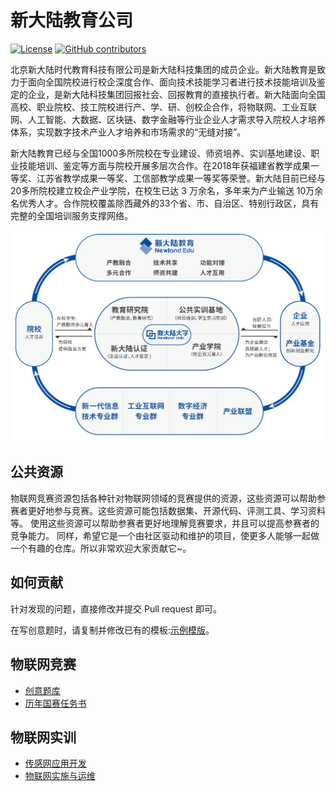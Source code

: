 # 新大陆教育公司
[![License](https://img.shields.io/github/license/wyd1520/NewLand-EDU)](./LICENSE)
[![GitHub contributors](https://img.shields.io/github/contributors/wyd1520/NewLand-EDU)](https://github.com/wyd1520/NewLand-EDU/graphs/contributors)

北京新大陆时代教育科技有限公司是新大陆科技集团的成员企业。新大陆教育是致力于面向全国院校进行校企深度合作、面向技术技能学习者进行技术技能培训及鉴定的企业，是新大陆科技集团回报社会、回报教育的直接执行者。新大陆面向全国高校、职业院校、技工院校进行产、学、研、创校企合作，将物联网、工业互联网、人工智能、大数据、区块链、数字金融等行业企业人才需求导入院校人才培养体系，实现数字技术产业人才培养和市场需求的“无缝对接”。

新大陆教育已经与全国1000多所院校在专业建设、师资培养、实训基地建设、职业技能培训、鉴定等方面与院校开展多层次合作。在2018年获福建省教学成果一等奖、江苏省教学成果一等奖、工信部教学成果一等奖等荣誉。新大陆目前已经与 20多所院校建立校企产业学院，在校生已达 3 万余名，多年来为产业输送 10万余名优秀人才。合作院校覆盖除西藏外的33个省、市、自治区、特别行政区，具有完整的全国培训服务支撑网络。

![教育生态圈](./EDU_ECO.png)

## 公共资源

物联网竞赛资源包括各种针对物联网领域的竞赛提供的资源，这些资源可以帮助参赛者更好地参与竞赛。这些资源可能包括数据集、开源代码、评测工具、学习资料等。
使用这些资源可以帮助参赛者更好地理解竞赛要求，并且可以提高参赛者的竞争能力。
同样，希望它是一个由社区驱动和维护的项目，使更多人能够一起做一个有趣的仓库。所以非常欢迎大家贡献它~。

## 如何贡献

针对发现的问题，直接修改并提交 Pull request 即可。

在写创意题时，请复制并修改已有的模板:[示例模版](./物联网竞赛/创意题库/创意题示例/示例模板.md)。

## 物联网竞赛

- [创意题库](./物联网竞赛/创意题库)
- [历年国赛任务书](./物联网竞赛/历年国赛任务书)

## 物联网实训

- [传感网应用开发](./1+X职业技能等级认证/传感网应用开发/传感网应用开发.md)
- [物联网实施与运维](./1+X职业技能等级认证/物联网实施与运维/物联网实施与运维.md)
